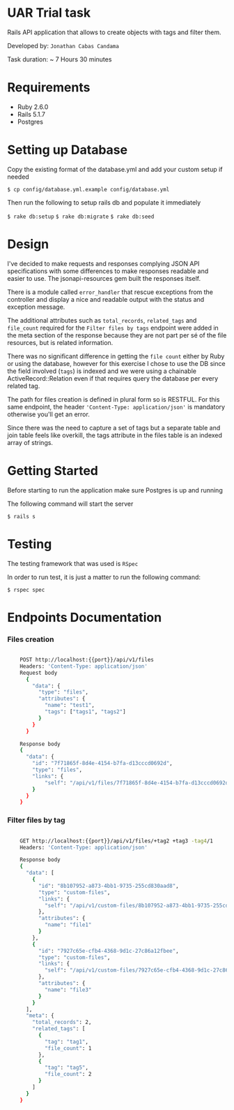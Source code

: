 UAR Trial task
===================

Rails API application that allows to create objects with tags and filter them.

Developed by: `Jonathan Cabas Candama`

Task duration: ~ 7 Hours 30 minutes

# Requirements

* Ruby 2.6.0
* Rails 5.1.7
* Postgres

# Setting up Database

Copy the existing format of the database.yml and add your custom setup if needed

``
  $ cp config/database.yml.example config/database.yml
``

Then run the following to setup rails db and populate it immediately

`$ rake db:setup`
`$ rake db:migrate`
`$ rake db:seed`

# Design

I've decided to make requests and responses complying JSON API specifications with some differences to make responses readable and easier to use. The jsonapi-resources gem built the responses itself.

There is a module called `error_handler` that rescue exceptions from the controller and display a nice and readable output with the status and exception message.

The additional attributes such as `total_records`, `related_tags` and `file_count` required for the `Filter files by tags` endpoint were added in the meta section of the response because they are not part per sé of the file resources, but is related information.

There was no significant difference in getting the `file count` either by Ruby or using the database, however for this exercise I chose to use the DB since the field involved (`tags`) is indexed and we were using a chainable ActiveRecord::Relation even if that requires query the database per every related tag.

The path for files creation is defined in plural form so is RESTFUL. For this same endpoint, the header `'Content-Type: application/json'` is mandatory otherwise you'll get an error.

Since there was the need to capture a set of tags but a separate table and join table feels like overkill, the tags attribute in the files table is an indexed array of strings.

# Getting Started

Before starting to run the application make sure Postgres is up and running

The following command will start the server

``
  $ rails s
``

# Testing

The testing framework that was used is `RSpec`

In order to run test, it is just a matter to run the following command:

``
  $ rspec spec
``

# Endpoints Documentation

### Files creation

```sh

    POST http://localhost:{{port}}/api/v1/files
    Headers: 'Content-Type: application/json'
    Request body
      {
        "data": {
          "type": "files",
          "attributes": {
            "name": "test1",
            "tags": ["tags1", "tags2"]
          }
        }
      }

    Response body
    {
      "data": {
        "id": "7f71865f-8d4e-4154-b7fa-d13cccd0692d",
        "type": "files",
        "links": {
            "self": "/api/v1/files/7f71865f-8d4e-4154-b7fa-d13cccd0692d"
        }
      }
    }

```


### Filter files by tag

```sh

    GET http://localhost:{{port}}/api/v1/files/+tag2 +tag3 -tag4/1
    Headers: 'Content-Type: application/json'

    Response body
    {
      "data": [
        {
          "id": "8b107952-a873-4bb1-9735-255cd830aad8",
          "type": "custom-files",
          "links": {
            "self": "/api/v1/custom-files/8b107952-a873-4bb1-9735-255cd830aad8"
          },
          "attributes": {
            "name": "file1"
          }
        },
        {
          "id": "7927c65e-cfb4-4368-9d1c-27c86a12fbee",
          "type": "custom-files",
          "links": {
            "self": "/api/v1/custom-files/7927c65e-cfb4-4368-9d1c-27c86a12fbee"
          },
          "attributes": {
            "name": "file3"
          }
        }
      ],
      "meta": {
        "total_records": 2,
        "related_tags": [
          {
            "tag": "tag1",
            "file_count": 1
          },
          {
            "tag": "tag5",
            "file_count": 2
          }
        ]
      }
    }

```